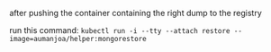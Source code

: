 
after pushing the container containing the right dump to the registry

run this command:
```kubectl run -i --tty --attach restore --image=aumanjoa/helper:mongorestore```
